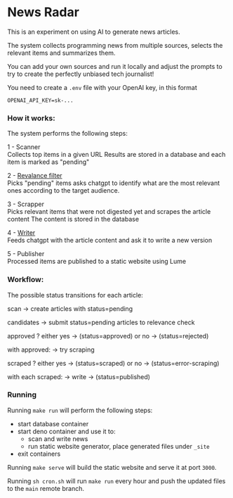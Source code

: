 # News Radar

This is an experiment on using AI to generate news articles.

The system collects programming news from multiple sources, selects the relevant
items and summarizes them.

You can add your own sources and run it locally and adjust the prompts to try to
create the perfectly unbiased tech journalist!

You need to create a `.env` file with your OpenAI key, in this format

```
OPENAI_API_KEY=sk-...
```

### How it works:

The system performs the following steps:

1 - Scanner\
Collects top items in a given URL Results are stored in a database and each item
is marked as "pending"

2 -
[Revalance filter](https://github.com/lfarroco/news-radar/blob/main/src/candidates.ts)\
Picks "pending" items asks chatgpt to identify what are the most relevant ones
according to the target audience.

3 - Scrapper\
Picks relevant items that were not digested yet and scrapes the article content
The content is stored in the database

4 - [Writer](https://github.com/lfarroco/news-radar/blob/main/src/writer.ts)\
Feeds chatgpt with the article content and ask it to write a new version

5 - Publisher\
Processed items are published to a static website using Lume

### Workflow:

The possible status transitions for each article:

scan -> create articles with status=pending

candidates -> submit status=pending articles to relevance check

approved ? either yes -> (status=approved) or no -> (status=rejected)

with approved: -> try scraping

scraped ? either yes -> (status=scraped) or no -> (status=error-scraping)

with each scraped: -> write -> (status=published)

### Running

Running `make run` will perform the following steps:

- start database container
- start deno container and use it to:
  - scan and write news
  - run static website generator, place generated files under `_site`
- exit containers

Running `make serve` will build the static website and serve it at port `3000`.

Running `sh cron.sh` will run `make run` every hour and push the updated files
to the `main` remote branch.
